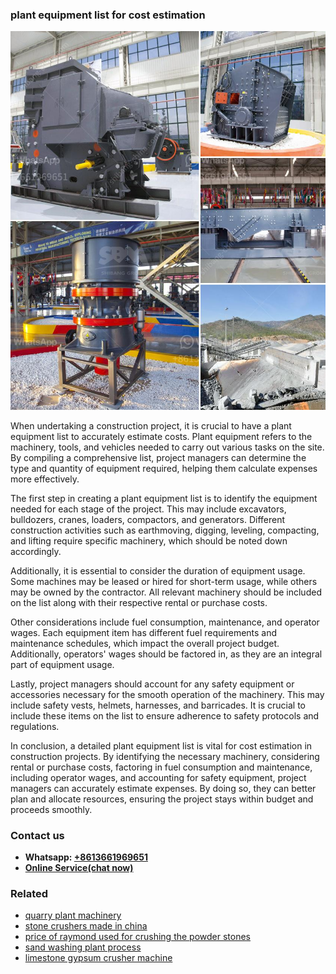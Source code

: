 <h3>plant equipment list for cost estimation</h3><img src='1706753971.jpg' alt=''><p>When undertaking a construction project, it is crucial to have a plant equipment list to accurately estimate costs. Plant equipment refers to the machinery, tools, and vehicles needed to carry out various tasks on the site. By compiling a comprehensive list, project managers can determine the type and quantity of equipment required, helping them calculate expenses more effectively.</p><p>The first step in creating a plant equipment list is to identify the equipment needed for each stage of the project. This may include excavators, bulldozers, cranes, loaders, compactors, and generators. Different construction activities such as earthmoving, digging, leveling, compacting, and lifting require specific machinery, which should be noted down accordingly.</p><p>Additionally, it is essential to consider the duration of equipment usage. Some machines may be leased or hired for short-term usage, while others may be owned by the contractor. All relevant machinery should be included on the list along with their respective rental or purchase costs.</p><p>Other considerations include fuel consumption, maintenance, and operator wages. Each equipment item has different fuel requirements and maintenance schedules, which impact the overall project budget. Additionally, operators' wages should be factored in, as they are an integral part of equipment usage.</p><p>Lastly, project managers should account for any safety equipment or accessories necessary for the smooth operation of the machinery. This may include safety vests, helmets, harnesses, and barricades. It is crucial to include these items on the list to ensure adherence to safety protocols and regulations.</p><p>In conclusion, a detailed plant equipment list is vital for cost estimation in construction projects. By identifying the necessary machinery, considering rental or purchase costs, factoring in fuel consumption and maintenance, including operator wages, and accounting for safety equipment, project managers can accurately estimate expenses. By doing so, they can better plan and allocate resources, ensuring the project stays within budget and proceeds smoothly.</p><h3>Contact us</h3><ul><li><strong>Whatsapp:&nbsp;<a href="https://wa.me/8613661969651">+8613661969651</a></strong></li><li><a href="https://swt.shibang-china.com/?git&amp;zhl&amp;plant equipment list for cost estimation"><strong>Online Service(chat now)</strong></a></li></ul><h3>Related</h3><ul><li><a href='quarry plant machinery.md'>quarry plant machinery</a></li><li><a href='stone crushers made in china.md'>stone crushers made in china</a></li><li><a href='price of raymond used for crushing the powder stones.md'>price of raymond used for crushing the powder stones</a></li><li><a href='sand washing plant process.md'>sand washing plant process</a></li><li><a href='limestone gypsum crusher machine.md'>limestone gypsum crusher machine</a></li></ul>